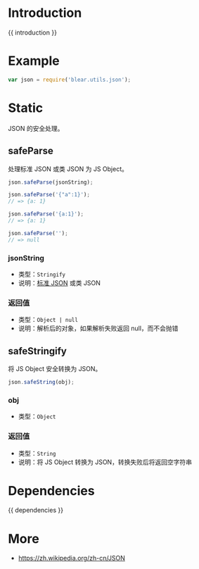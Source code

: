 # Introduction
{{ introduction }}





# Example
```js
var json = require('blear.utils.json');
```




# Static
JSON 的安全处理。

## safeParse
处理标准 JSON 或类 JSON 为 JS Object。
```js
json.safeParse(jsonString);

json.safeParse('{"a":1}');
// => {a: 1}

json.safeParse('{a:1}');
// => {a: 1}

json.safeParse('');
// => null
```

### jsonString
- 类型：`Stringify`
- 说明：[标准 JSON](https://zh.wikipedia.org/zh-cn/JSON) 或类 JSON

### 返回值
- 类型：`Object | null`
- 说明：解析后的对象，如果解析失败返回 null，而不会抛错


## safeStringify
将 JS Object 安全转换为 JSON。
```js
json.safeString(obj);
```

### obj
- 类型：`Object`

### 返回值
- 类型：`String`
- 说明：将 JS Object 转换为 JSON，转换失败后将返回空字符串






# Dependencies
{{ dependencies }}





# More
- <https://zh.wikipedia.org/zh-cn/JSON>


